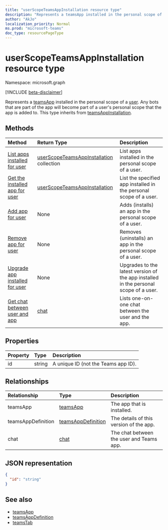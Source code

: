 ```yaml
---
title: "userScopeTeamsAppInstallation resource type"
description: "Represents a teamsApp installed in the personal scope of a user."
author: "AkJo"
localization_priority: Normal
ms.prod: "microsoft-teams"
doc_type: resourcePageType
---
```


# userScopeTeamsAppInstallation resource type

Namespace: microsoft.graph

[!INCLUDE [beta-disclaimer](../../includes/beta-disclaimer.md)]

Represents a [teamsApp](teamsapp.md) installed in the personal scope of a [user](user.md). Any bots that are part of the app will become part of a user's personal scope that the app is added to.
This type inherits from [teamsAppInstallation](teamsappinstallation.md).

## Methods

| Method       | Return Type  |Description|
|:---------------|:--------|:----------|
|[List apps installed for user](../api/userteamwork-list-installedapps.md)| [userScopeTeamsAppInstallation](userscopeteamsappinstallation.md) collection | List apps installed in the personal scope of a user. |
|[Get the installed app for user](../api/userteamwork-get-installedapps.md)| [userScopeTeamsAppInstallation](userscopeteamsappinstallation.md) | List the specified app installed in the personal scope of a user. |
|[Add app for user](../api/userteamwork-add-installedapps.md) | None | Adds (installs) an app in the personal scope of a user. |
|[Remove app for user](../api/userteamwork-delete-installedapps.md) | None | Removes (uninstalls) an app in the personal scope of a user. |
|[Upgrade app installed for user](../api/userteamwork-upgrade-installedapps.md) | None | Upgrades to the latest version of the app installed in the personal scope of a user.|
|[Get chat between user and app](../api/userscopeteamsappinstallation-get-chat.md) | [chat](chat.md) | Lists one-on-one chat between the user and the app. |

## Properties

| Property            | Type     | Description |
|:------------------- |:-------- |:----------- |
| id                  | string   | A unique ID (not the Teams app ID). |

## Relationships

| Relationship   | Type    | Description |
|:---------------|:--------|:----------|
|teamsApp|[teamsApp](teamsapp.md)| The app that is installed. |
|teamsAppDefinition|[teamsAppDefinition](teamsappdefinition.md)| The details of this version of the app. |
|chat |[chat](chat.md) | The chat between the user and Teams app. | 

## JSON representation

<!-- {
  "blockType": "resource",
  "@odata.type": "microsoft.graph.userScopeTeamsAppInstallation",
  "baseType": "microsoft.graph.entity"
}-->

```json
{
  "id": "string"
}
```

## See also

- [teamsApp](teamsapp.md)
- [teamsAppDefinition](teamsappdefinition.md)
- [teamsTab](../resources/teamstab.md)

<!-- uuid: 8fcb5dbc-d5aa-4681-8e31-b001d5168d79
2015-10-25 14:57:30 UTC -->
<!-- {
  "type": "#page.annotation",
  "description": "userScopeTeamsAppInstallation resource",
  "keywords": "",
  "section": "documentation",
  "tocPath": ""
  "suppressions": []
}-->

